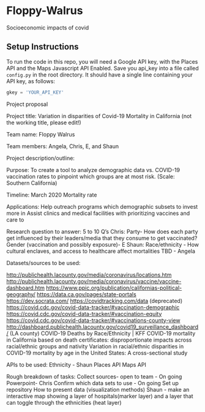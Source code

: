 # Floppy-Walrus
Socioeconomic impacts of covid 


## Setup Instructions
To run the code in this repo, you will need a Google API key, with the Places API and the Maps Javascript API Enabled.
Save you api_key into a file called `config.py` in the root directory. It should have a single line containing your API key, as follows:
```python
gkey = 'YOUR_API_KEY'
```
Project proposal

Project title: 
Variation in disparities of Covid-19 Mortality in California (not the working title, please edit!) 

Team name: 
Floppy Walrus

Team members:
Angela, Chris, E, and Shaun

Project description/outline:
	
Purpose: 
To create a tool to analyze demographic data vs. COVID-19 vaccination rates to pinpoint which groups are at most risk. (Scale: Southern California)

Timeline: March 2020
Mortality rate 

Applications:
Help outreach programs which demographic subsets to invest more in 
Assist clinics and medical facilities with prioritizing vaccines and care to 
 
Research question to answer:
5 to 10 Q’s
Chris: Party- How does each party get influenced by their leaders/media that they consume to get vaccinated?
Gender (vaccination and possibly exposure)- E
Shaun: Race/ethnicity - How cultural enclaves, and access to healthcare affect mortalities
TBD - Angela



Datasets/sources to be used:

http://publichealth.lacounty.gov/media/coronavirus/locations.htm
http://publichealth.lacounty.gov/media/coronavirus/vaccine/vaccine-dashboard.htm
https://www.ppic.org/publication/californias-political-geography/
https://data.ca.gov/pages/state-portals
https://dev.socrata.com/
https://covidtracking.com/data (deprecated)
https://covid.cdc.gov/covid-data-tracker/#vaccination-demographic
https://covid.cdc.gov/covid-data-tracker/#vaccination-equity
https://covid.cdc.gov/covid-data-tracker/#vaccinations-county-view
http://dashboard.publichealth.lacounty.gov/covid19_surveillance_dashboard/ (LA county) 
COVID-19 Deaths by Race/Ethnicity | KFF
COVID-19 mortality in California based on death certificates: disproportionate impacts across racial/ethnic groups and nativity
Variation in racial/ethnic disparities in COVID-19 mortality by age in the United States: A cross-sectional study



APIs to be used:
	Ethnicity - Shaun
Places API
Maps API



Rough breakdown of tasks: 
Collect sources- open to team - On going 
Powerpoint- Chris 
Confirm which data sets to use - On going
Set up repository
How to present data (visualization methods)
Shaun - make an interactive map showing a layer of hospitals(marker layer) and a layer that can toggle through the ethnicities (heat layer)
